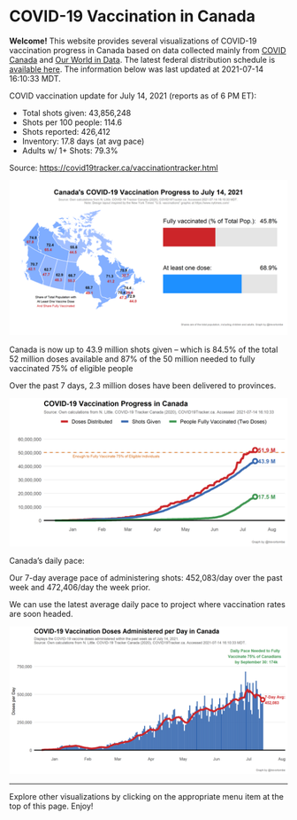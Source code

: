 COVID-19 Vaccination in Canada
==============================

**Welcome!** This website provides several visualizations of COVID-19
vaccination progress in Canada based on data collected mainly from
[COVID Canada](https://covid19tracker.ca/vaccinationtracker.html) and
[Our World in Data](https://ourworldindata.org/covid-vaccinations). The
latest federal distribution schedule is [available
here](https://www.canada.ca/en/public-health/services/diseases/2019-novel-coronavirus-infection/prevention-risks/covid-19-vaccine-treatment/vaccine-rollout.html).
The information below was last updated at 2021-07-14 16:10:33 MDT.

COVID vaccination update for July 14, 2021 (reports as of 6 PM ET):

-   Total shots given: 43,856,248
-   Shots per 100 people: 114.6
-   Shots reported: 426,412
-   Inventory: 17.8 days (at avg pace)
-   Adults w/ 1+ Shots: 79.3%

Source:
<a href="https://covid19tracker.ca/vaccinationtracker.html" class="uri">https://covid19tracker.ca/vaccinationtracker.html</a>

![](Plots/plot_main.png)

Canada is now up to 43.9 million shots given – which is 84.5% of the
total 52 million doses available and 87% of the 50 million needed to
fully vaccinated 75% of eligible people

Over the past 7 days, 2.3 million doses have been delivered to
provinces.

![](Plots/plot_total.png)

Canada’s daily pace:

Our 7-day average pace of administering shots: 452,083/day over the past
week and 472,406/day the week prior.

We can use the latest average daily pace to project where vaccination
rates are soon headed.

![](Plots/pace_national.png)

------------------------------------------------------------------------

Explore other visualizations by clicking on the appropriate menu item at
the top of this page. Enjoy!
